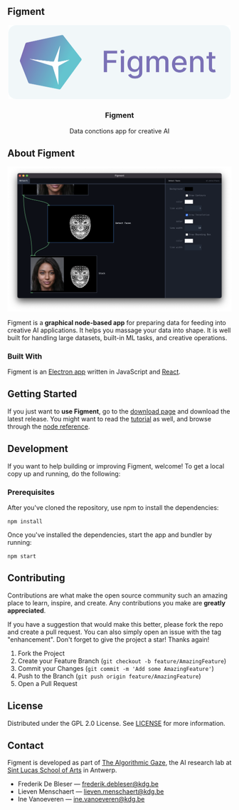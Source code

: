 ## Figment

<div align="center">
    <a href="https://www.figmentapp.com/"><img src=".github/figment-badge.png" alt="Badge" width="500"></a>
    <h3>Figment</h3>
    <p>Data conctions app for creative AI</p>
</div>

## About Figment

[![Figment Screen Shot](.github/figment-screenshot-ml.png)](https://www.figmentapp.com/)

Figment is a **graphical node-based app** for preparing data for feeding into creative AI applications. It helps you massage your data into shape. It is well built for handling large datasets, built-in ML tasks, and creative operations.

### Built With

Figment is an [Electron app](https://www.electronjs.org/) written in JavaScript and [React](https://reactjs.org/).

## Getting Started

If you just want to **use Figment**, go to the [download page](https://figmentapp.com/download/) and download the latest release. You might want to read the [tutorial](https://figmentapp.com/docs/tutorials/) as well, and browse through the [node reference](https://figmentapp.com/docs/nodes/).

## Development

If you want to help building or improving Figment, welcome! To get a local copy up and running, do the following:

### Prerequisites

After you've cloned the repository, use npm to install the dependencies:

```
npm install
```

Once you've installed the dependencies, start the app and bundler by running:

```
npm start
```

## Contributing

Contributions are what make the open source community such an amazing place to learn, inspire, and create. Any contributions you make are **greatly appreciated**.

If you have a suggestion that would make this better, please fork the repo and create a pull request. You can also simply open an issue with the tag "enhancement".
Don't forget to give the project a star! Thanks again!

1. Fork the Project
2. Create your Feature Branch (`git checkout -b feature/AmazingFeature`)
3. Commit your Changes (`git commit -m 'Add some AmazingFeature'`)
4. Push to the Branch (`git push origin feature/AmazingFeature`)
5. Open a Pull Request

## License

Distributed under the GPL 2.0 License. See [LICENSE](LICENSE) for more information.

## Contact

Figment is developed as part of [The Algorithmic Gaze](https://algorithmicgaze.com/), the AI research lab at [Sint Lucas School of Arts](https://sintlucasantwerpen.be/) in Antwerp.

- Frederik De Bleser — frederik.debleser@kdg.be
- Lieven Menschaert — lieven.menschaert@kdg.be
- Ine Vanoeveren — ine.vanoeveren@kdg.be